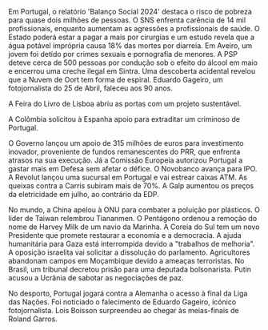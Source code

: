 Em Portugal, o relatório 'Balanço Social 2024' destaca o risco de pobreza para quase dois milhões de pessoas. O SNS enfrenta carência de 14 mil profissionais, enquanto aumentam as agressões a profissionais de saúde. O Estado poderá estar a pagar a mais por cirurgias e um estudo revela que a água potável imprópria causa 18% das mortes por diarreia. Em Aveiro, um jovem foi detido por crimes sexuais e pornografia de menores. A PSP deteve cerca de 500 pessoas por condução sob o efeito do álcool em maio e encerrou uma creche ilegal em Sintra. Uma descoberta acidental revelou que a Nuvem de Oort tem forma de espiral. Eduardo Gageiro, um fotojornalista do 25 de Abril, faleceu aos 90 anos.

A Feira do Livro de Lisboa abriu as portas com um projeto sustentável.

A Colômbia solicitou à Espanha apoio para extraditar um criminoso de Portugal.

O Governo lançou um apoio de 315 milhões de euros para investimento inovador, proveniente de fundos remanescentes do PRR, que enfrenta atrasos na sua execução. Já a Comissão Europeia autorizou Portugal a gastar mais em Defesa sem afetar o défice. O Novobanco avança para IPO. A Revolut lançou uma sucursal em Portugal e vai estrear caixas ATM. As queixas contra a Carris subiram mais de 70%. A Galp aumentou os preços da eletricidade em julho, ao contrário da EDP.

No mundo, a China apelou à ONU para combater a poluição por plásticos. O líder de Taiwan relembrou Tiananmen. O Pentágono ordenou a remoção do nome de Harvey Milk de um navio da Marinha. A Coreia do Sul tem um novo Presidente que promete restaurar a economia e a democracia. A ajuda humanitária para Gaza está interrompida devido a "trabalhos de melhoria". A oposição israelita vai solicitar a dissolução do parlamento. Agricultores abandonam campos em Moçambique devido a ameaças terroristas. No Brasil, um tribunal decretou prisão para uma deputada bolsonarista. Putin acusou a Ucrânia de sabotar as negociações de paz.

No desporto, Portugal jogará contra a Alemanha o acesso à final da Liga das Nações. Foi noticiado o falecimento de Eduardo Gageiro, icónico fotojornalista. Lois Boisson surpreendeu ao chegar às meias-finais de Roland Garros.